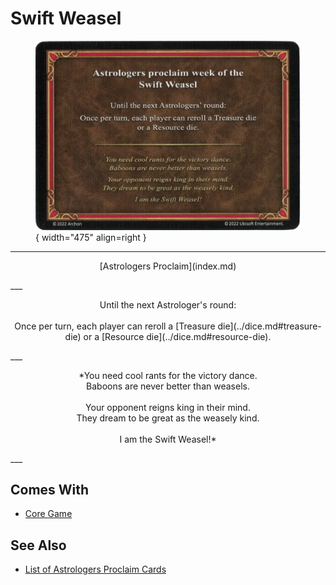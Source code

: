 # Swift Weasel

<figure markdown="span">

![Swift Weasel](../assets/astrologers_proclaim-swift_weasel.webp){ width="475" align=right }

</figure>

___
<p style="text-align: center;" markdown>[Astrologers Proclaim](index.md)</p>
___
<p style="text-align: center;" markdown>Until the next Astrologer's round:<br><br>Once per turn, each player can reroll a [Treasure die](../dice.md#treasure-die) or a [Resource die](../dice.md#resource-die).</p>
___
<p style="text-align: center;" markdown>*You need cool rants for the victory dance.<br>Baboons are never better than weasels.<br><br>Your opponent reigns king in their mind.<br>They dream to be great as the weasely kind.<br><br>I am the Swift Weasel!*</p>
___


## Comes With

- [Core Game](../content/core_game.md)


## See Also

- [List of Astrologers Proclaim Cards](index.md)
